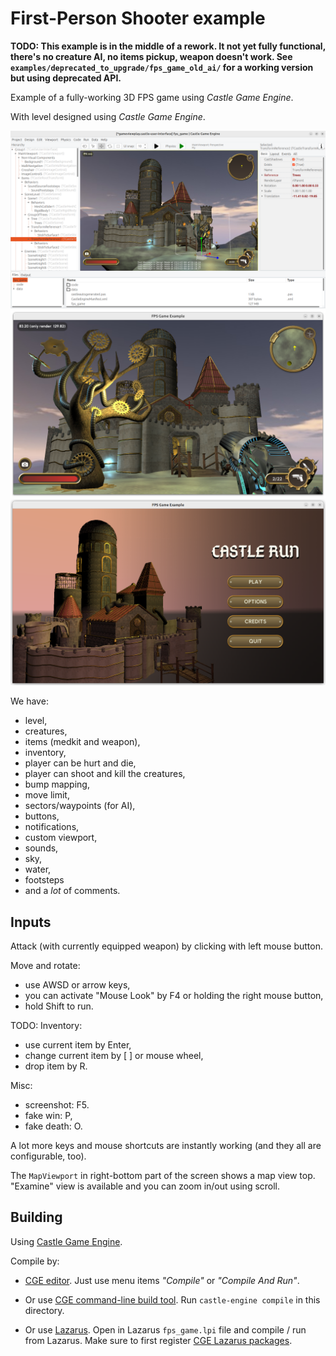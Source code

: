 # First-Person Shooter example

**TODO: This example is in the middle of a rework. It not yet fully functional, there's no creature AI, no items pickup, weapon doesn't work. See `examples/deprecated_to_upgrade/fps_game_old_ai/` for a working version but using deprecated API.**

Example of a fully-working 3D FPS game using _Castle Game Engine_.

With level designed using _Castle Game Engine_.

![Screenshot working in editor](screenshot_editor.png)
![Screenshot 2](screenshot_2.png)
![Screenshot](screenshot.png)

We have:

- level,
- creatures,
- items (medkit and weapon),
- inventory,
- player can be hurt and die,
- player can shoot and kill the creatures,
- bump mapping,
- move limit,
- sectors/waypoints (for AI),
- buttons,
- notifications,
- custom viewport,
- sounds,
- sky,
- water,
- footsteps
- and a *lot* of comments.

## Inputs

Attack (with currently equipped weapon) by clicking with left mouse button.

Move and rotate:

- use AWSD or arrow keys,
- you can activate "Mouse Look" by F4 or holding the right mouse button,
- hold Shift to run.

TODO: Inventory:

- use current item by Enter,
- change current item by [ ] or mouse wheel,
- drop item by R.

Misc:

- screenshot: F5.
- fake win: P,
- fake death: O.

A lot more keys and mouse shortcuts are instantly working
(and they all are configurable, too).

The `MapViewport` in right-bottom part of the screen shows a map view top.
"Examine" view is available and you can zoom in/out using scroll.

## Building

Using [Castle Game Engine](https://castle-engine.io/).

Compile by:

- [CGE editor](https://castle-engine.io/editor). Just use menu items _"Compile"_ or _"Compile And Run"_.

- Or use [CGE command-line build tool](https://castle-engine.io/build_tool). Run `castle-engine compile` in this directory.

- Or use [Lazarus](https://www.lazarus-ide.org/). Open in Lazarus `fps_game.lpi` file and compile / run from Lazarus. Make sure to first register [CGE Lazarus packages](https://castle-engine.io/lazarus).
